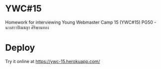 # YWC#15
Homework for interviewing Young Webmaster Camp 15 (YWC#15)
PG50 - นางสาวปัณชญา ศิริพานทอง

# Deploy
Try it online at https://ywc-15.herokuapp.com/